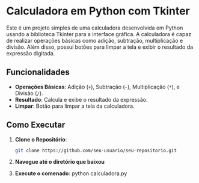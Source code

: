 # Calculadora em Python com Tkinter

Este é um projeto simples de uma calculadora desenvolvida em Python usando a biblioteca Tkinter para a interface gráfica. A calculadora é capaz de realizar operações básicas como adição, subtração, multiplicação e divisão. Além disso, possui botões para limpar a tela e exibir o resultado da expressão digitada.

## Funcionalidades

- **Operações Básicas**: Adição (`+`), Subtração (`-`), Multiplicação (`*`), e Divisão (`/`).
- **Resultado**: Calcula e exibe o resultado da expressão.
- **Limpar**: Botão para limpar a tela da calculadora.

## Como Executar

1. **Clone o Repositório**:
   ```bash
   git clone https://github.com/seu-usuario/seu-repositorio.git

2. **Navegue até o diretório que baixou**

3. **Execute o comenado**:
   python calculadora.py

